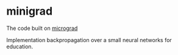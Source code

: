 # minigrad

The code built on [micrograd](https://github.com/karpathy/micrograd)

Implementation backpropagation over a small neural networks for education. 
